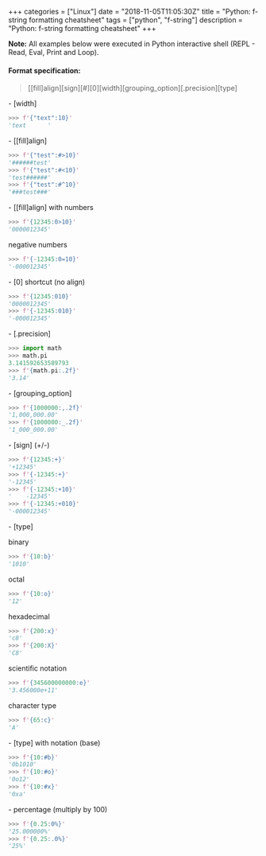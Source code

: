 +++
categories = ["Linux"]
date = "2018-11-05T11:05:30Z"
title = "Python: f-string formatting cheatsheet"
tags = ["python", "f-string"]
description = "Python: f-string formatting cheatsheet"
+++

**Note:** All examples below were executed in Python interactive shell (REPL - Read, Eval, Print and Loop).

#### Format specification:
> [[fill]align][sign][#][0][width][grouping_option][.precision][type]

\- [width]

```python
>>> f'{"text":10}'
'text      '
```

\- [[fill]align]

```python
>>> f'{"test":#>10}'
'######test'
>>> f'{"test":#<10}'
'test######'
>>> f'{"test":#^10}'
'###test###'
```

\- [[fill]align] with numbers

```python
>>> f'{12345:0>10}'
'0000012345'
```
negative numbers

```python
>>> f'{-12345:0=10}'
'-000012345'
```

\- [0] shortcut (no align)

```python
>>> f'{12345:010}'
'0000012345'
>>> f'{-12345:010}'
'-000012345'
```

\- [.precision]

```python
>>> import math
>>> math.pi
3.141592653589793
>>> f'{math.pi:.2f}'
'3.14'
```

\- [grouping_option]

```python
>>> f'{1000000:,.2f}'
'1,000,000.00'
>>> f'{1000000:_.2f}'
'1_000_000.00'
```

\- [sign] \(+/-)

```python
>>> f'{12345:+}'
'+12345'
>>> f'{-12345:+}'
'-12345'
>>> f'{-12345:+10}'
'    -12345'
>>> f'{-12345:+010}'
'-000012345'
```

\- [type]

binary

```python
>>> f'{10:b}'
'1010'
```

octal

```python
>>> f'{10:o}'
'12'
```

hexadecimal

```python
>>> f'{200:x}'
'c8'
>>> f'{200:X}'
'C8'
```

scientific notation

```python
>>> f'{345600000000:e}'
'3.456000e+11'
```

character type

```python
>>> f'{65:c}'
'A'
```

\- [type] with notation (base)

```python
>>> f'{10:#b}'
'0b1010'
>>> f'{10:#o}'
'0o12'
>>> f'{10:#x}'
'0xa'
```

\- percentage (multiply by 100)

```python
>>> f'{0.25:0%}'
'25.000000%'
>>> f'{0.25:.0%}'
'25%'
```
